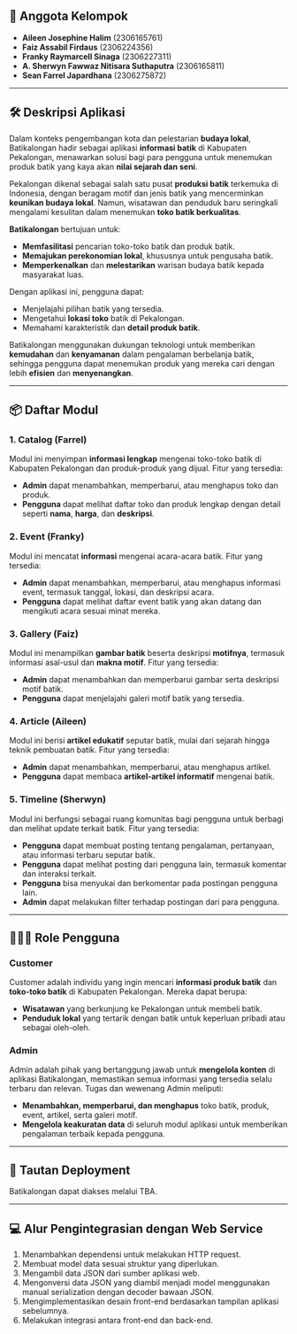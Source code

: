 ## 🎨 **Anggota Kelompok**
- **Aileen Josephine Halim** (2306165761)
- **Faiz Assabil Firdaus** (2306224356)
- **Franky Raymarcell Sinaga** (2306227311)
- **A. Sherwyn Fawwaz Nitisara Suthaputra** (2306165811)
- **Sean Farrel Japardhana** (2306275872)

---

## 🛠️ **Deskripsi Aplikasi**

Dalam konteks pengembangan kota dan pelestarian **budaya lokal**, Batikalongan hadir sebagai aplikasi **informasi batik** di Kabupaten Pekalongan, menawarkan solusi bagi para pengguna untuk menemukan produk batik yang kaya akan **nilai sejarah dan seni**.

Pekalongan dikenal sebagai salah satu pusat **produksi batik** terkemuka di Indonesia, dengan beragam motif dan jenis batik yang mencerminkan **keunikan budaya lokal**. Namun, wisatawan dan penduduk baru seringkali mengalami kesulitan dalam menemukan **toko batik berkualitas**.

**Batikalongan** bertujuan untuk:
- **Memfasilitasi** pencarian toko-toko batik dan produk batik.
- **Memajukan perekonomian lokal**, khususnya untuk pengusaha batik.
- **Memperkenalkan** dan **melestarikan** warisan budaya batik kepada masyarakat luas.

Dengan aplikasi ini, pengguna dapat:
- Menjelajahi pilihan batik yang tersedia.
- Mengetahui **lokasi toko** batik di Pekalongan.
- Memahami karakteristik dan **detail produk batik**.

Batikalongan menggunakan dukungan teknologi untuk memberikan **kemudahan** dan **kenyamanan** dalam pengalaman berbelanja batik, sehingga pengguna dapat menemukan produk yang mereka cari dengan lebih **efisien** dan **menyenangkan**.

---

## 📦 **Daftar Modul**

### **1. Catalog** (Farrel)
Modul ini menyimpan **informasi lengkap** mengenai toko-toko batik di Kabupaten Pekalongan dan produk-produk yang dijual. Fitur yang tersedia:
- **Admin** dapat menambahkan, memperbarui, atau menghapus toko dan produk.
- **Pengguna** dapat melihat daftar toko dan produk lengkap dengan detail seperti **nama**, **harga**, dan **deskripsi**.

### **2. Event** (Franky)
Modul ini mencatat **informasi** mengenai acara-acara batik. Fitur yang tersedia:
- **Admin** dapat menambahkan, memperbarui, atau menghapus informasi event, termasuk tanggal, lokasi, dan deskripsi acara.
- **Pengguna** dapat melihat daftar event batik yang akan datang dan mengikuti acara sesuai minat mereka.

### **3. Gallery** (Faiz)
Modul ini menampilkan **gambar batik** beserta deskripsi **motifnya**, termasuk informasi asal-usul dan **makna motif**. Fitur yang tersedia:
- **Admin** dapat menambahkan dan memperbarui gambar serta deskripsi motif batik.
- **Pengguna** dapat menjelajahi galeri motif batik yang tersedia.

### **4. Article** (Aileen)
Modul ini berisi **artikel edukatif** seputar batik, mulai dari sejarah hingga teknik pembuatan batik. Fitur yang tersedia:
- **Admin** dapat menambahkan, memperbarui, atau menghapus artikel.
- **Pengguna** dapat membaca **artikel-artikel informatif** mengenai batik.

### **5. Timeline** (Sherwyn)
Modul ini berfungsi sebagai ruang komunitas bagi pengguna untuk berbagi dan melihat update terkait batik. Fitur yang tersedia:
- **Pengguna** dapat membuat posting tentang pengalaman, pertanyaan, atau informasi terbaru seputar batik.
- **Pengguna** dapat melihat posting dari pengguna lain, termasuk komentar dan interaksi terkait.
- **Pengguna** bisa menyukai dan berkomentar pada postingan pengguna lain.
- **Admin** dapat melakukan filter terhadap postingan dari para pengguna.

---

## 🧑‍🤝‍🧑 **Role Pengguna**

### **Customer**
Customer adalah individu yang ingin mencari **informasi produk batik** dan **toko-toko batik** di Kabupaten Pekalongan. Mereka dapat berupa:
- **Wisatawan** yang berkunjung ke Pekalongan untuk membeli batik.
- **Penduduk lokal** yang tertarik dengan batik untuk keperluan pribadi atau sebagai oleh-oleh.

### **Admin**
Admin adalah pihak yang bertanggung jawab untuk **mengelola konten** di aplikasi Batikalongan, memastikan semua informasi yang tersedia selalu terbaru dan relevan. Tugas dan wewenang Admin meliputi:
- **Menambahkan, memperbarui, dan menghapus** toko batik, produk, event, artikel, serta galeri motif.
- **Mengelola keakuratan data** di seluruh modul aplikasi untuk memberikan pengalaman terbaik kepada pengguna.

---

## 🚀 **Tautan Deployment**
Batikalongan dapat diakses melalui TBA.

---

## 💻 **Alur Pengintegrasian dengan Web Service**
1. Menambahkan dependensi untuk melakukan HTTP request.
2. Membuat model data sesuai struktur yang diperlukan.
3. Mengambil data JSON dari sumber aplikasi web.
4. Mengonversi data JSON yang diambil menjadi model menggunakan manual serialization dengan decoder bawaan JSON.
5. Mengimplementasikan desain front-end berdasarkan tampilan aplikasi sebelumnya.
6. Melakukan integrasi antara front-end dan back-end.
